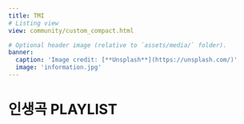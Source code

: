 ```yaml
---
title: TMI
# Listing view
view: community/custom_compact.html

# Optional header image (relative to `assets/media/` folder).
banner:
  caption: 'Image credit: [**Unsplash**](https://unsplash.com/)'
  image: 'information.jpg'
---
```


<h1>인생곡 PLAYLIST</h1>